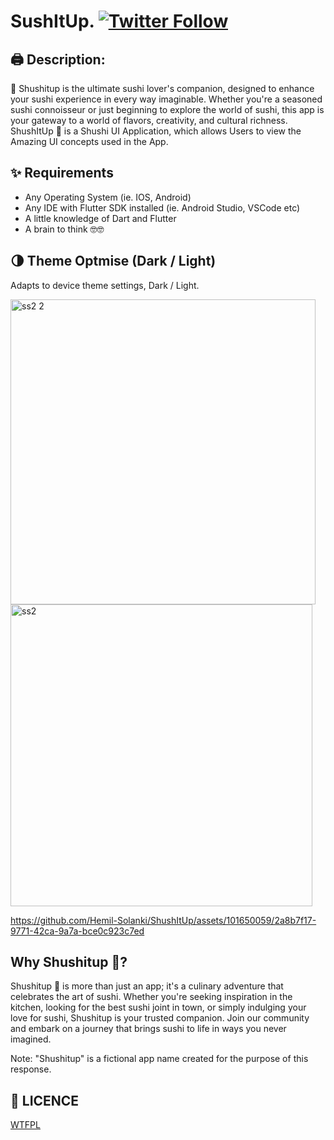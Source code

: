 # SushItUp. [![Twitter Follow](https://img.shields.io/twitter/follow/hemilsolanki.svg?style=social)](https://twitter.com/hemilsolanki)

## 🖨️ Description:
🍙 Shushitup is the ultimate sushi lover's companion, designed to enhance your sushi experience in every way imaginable. Whether you're a seasoned sushi connoisseur or just beginning to explore the world of sushi, this app is your gateway to a world of flavors, creativity, and cultural richness.
ShushItUp 🍙 is a Shushi UI Application, which allows Users to view the Amazing UI concepts used in the App.

## ✨ Requirements
* Any Operating System (ie. IOS, Android)
* Any IDE with Flutter SDK installed (ie. Android Studio, VSCode etc)
* A little knowledge of Dart and Flutter
* A brain to think 🤓🤓

## 🌗 Theme Optmise (Dark / Light)
Adapts to device theme settings, Dark / Light.

<img width="488" alt="ss2 2" src="https://github.com/Hemil-Solanki/ShushItUp/assets/101650059/debb37bc-1ad4-4eb1-b857-f810761b28dd">

<img width="483" alt="ss2" src="https://github.com/Hemil-Solanki/ShushItUp/assets/101650059/645f6909-c3f1-41f7-b96e-735b29422038">

https://github.com/Hemil-Solanki/ShushItUp/assets/101650059/2a8b7f17-9771-42ca-9a7a-bce0c923c7ed

## Why Shushitup 🍙?

Shushitup 🍙 is more than just an app; it's a culinary adventure that celebrates the art of sushi. Whether you're seeking inspiration in the kitchen, looking for the best sushi joint in town, or simply indulging your love for sushi, Shushitup is your trusted companion. Join our community and embark on a journey that brings sushi to life in ways you never imagined.

Note: "Shushitup" is a fictional app name created for the purpose of this response.

## 🔖 LICENCE
[WTFPL](http://www.wtfpl.net/about/)
